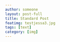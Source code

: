 ```yaml
---
author: someone
layout: post-full
title: Standard Post
featimg: testjessa3.jpg
tags: [text]
category: [img]
---
```

